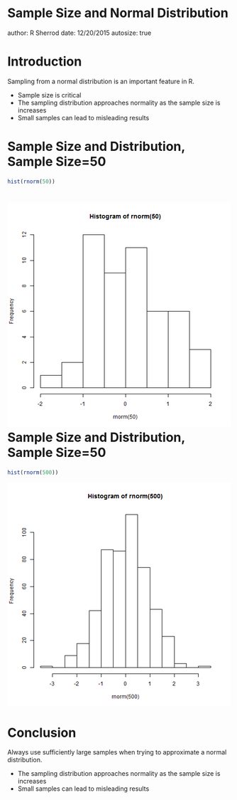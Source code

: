 Sample Size and Normal Distribution
========================================================
author: R Sherrod
date: 12/20/2015
autosize: true

Introduction
========================================================

Sampling from a normal distribution is an important feature in R.  

- Sample size is critical
- The sampling distribution approaches normality as the sample size is increases
- Small samples can lead to misleading results


Sample Size and Distribution, Sample Size=50 
========================================================


```r
hist(rnorm(50))
```

![plot of chunk unnamed-chunk-1](Presentation-figure/unnamed-chunk-1-1.png) 
Sample Size and Distribution, Sample Size=50 
========================================================


```r
hist(rnorm(500))
```

![plot of chunk unnamed-chunk-2](Presentation-figure/unnamed-chunk-2-1.png) 

Conclusion
========================================================

Always use sufficiently large samples when trying to approximate a normal distribution.

- The sampling distribution approaches normality as the sample size is increases
- Small samples can lead to misleading results

